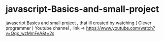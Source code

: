 # javascript-Basics-and-small-project
javascript Basics and small project , that ill created by watching ( Clever programmer ) Youtube channel , link => https://www.youtube.com/watch?v=Qqx_wzMmFeA&t=2s 
